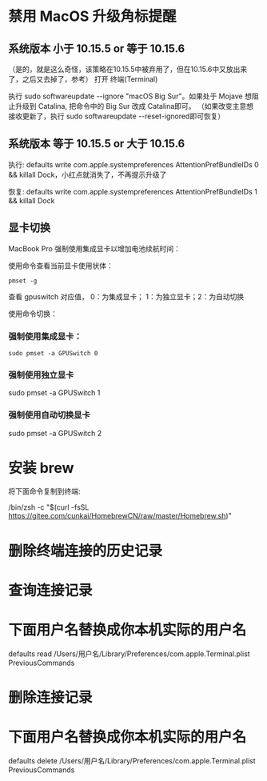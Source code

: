 # 禁用 MacOS 升级角标提醒

## 系统版本 小于 10.15.5 or 等于 10.15.6
（是的，就是这么奇怪，该策略在10.15.5中被弃用了，但在10.15.6中又放出来了，之后又去掉了，参考）
打开 终端(Terminal)

执行 sudo softwareupdate --ignore "macOS Big Sur"。如果处于 Mojave 想阻止升级到 Catalina, 把命令中的 Big Sur 改成 Catalina即可。
（如果改变主意想接收更新了，执行 sudo softwareupdate --reset-ignored即可恢复）

## 系统版本 等于 10.15.5 or 大于 10.15.6

执行: defaults write com.apple.systempreferences AttentionPrefBundleIDs 0 && killall Dock，小红点就消失了，不再提示升级了

恢复: defaults write com.apple.systempreferences AttentionPrefBundleIDs 1 && killall Dock

## 显卡切换

MacBook Pro 强制使用集成显卡以增加电池续航时间：

使用命令查看当前显卡使用状体：

```shell
pmset -g
```

查看 gpuswitch 对应值， 0：为集成显卡； 1：为独立显卡；2：为自动切换

使用命令切换：

### 强制使用集成显卡：

```shell
sudo pmset -a GPUSwitch 0
```

### 强制使用独立显卡

sudo pmset -a GPUSwitch 1


### 强制使用自动切换显卡

sudo pmset -a GPUSwitch 2


# 安装 brew
将下面命令复制到终端:

/bin/zsh -c "$(curl -fsSL https://gitee.com/cunkai/HomebrewCN/raw/master/Homebrew.sh)"


# 删除终端连接的历史记录

# 查询连接记录

# 下面用户名替换成你本机实际的用户名

defaults read /Users/用户名/Library/Preferences/com.apple.Terminal.plist PreviousCommands

# 删除连接记录

# 下面用户名替换成你本机实际的用户名

defaults delete /Users/用户名/Library/Preferences/com.apple.Terminal.plist PreviousCommands

